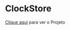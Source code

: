 # ClockStore

<p> <a href="https://luskardev.github.io/ClockStore/">Clique aqui</a> para ver o Projeto </p>

